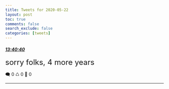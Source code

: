 ```yaml
---
title: Tweets for 2020-05-22
layout: post
toc: true
comments: false
search_exclude: false
categories: [tweets]
---
```



#### <a href = "https://twitter.com/deepfates/status/1263917717020487681">*13:40:40*</a>

<font size="5">sorry folks, 4 more years</font>



🗨️ 0 ♺ 0 🤍  0   

---
    
            

